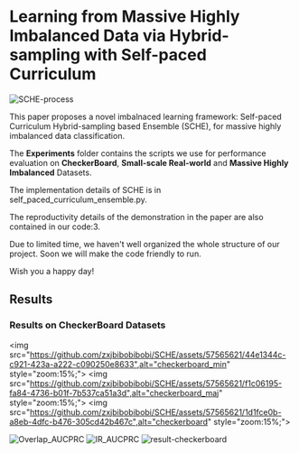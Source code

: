 # Learning from Massive Highly Imbalanced Data via Hybrid-sampling with Self-paced Curriculum  
![SCHE-process](https://github.com/zxjbibobibobi/SCHE/assets/57565621/a7ca65e5-76db-4d50-a3fd-8ad7e809f9fd)

This paper proposes a novel imbalnaced learning framework: Self-paced Curriculum Hybrid-sampling based Ensemble (SCHE), for massive highly imbalanced data classification.

The **Experiments** folder contains the scripts we use for performance evaluation on **CheckerBoard**, **Small-scale Real-world** and **Massive Highly Imbalanced** Datasets.

The implementation details of SCHE is in self_paced_curriculum_ensemble.py.

The reproductivity details of the demonstration in the paper are also contained in our code:3.

Due to limited time, we haven't well organized the whole structure of our project. Soon we will make the code friendly to run.

Wish you a happy day!
## Results

### Results on CheckerBoard Datasets
<img src="https://github.com/zxjbibobibobi/SCHE/assets/57565621/44e1344c-c921-423a-a222-c090250e8633",alt="checkerboard_min" style="zoom:15%;">
<img src="https://github.com/zxjbibobibobi/SCHE/assets/57565621/f1c06195-fa84-4736-b01f-7b537ca51a3d",alt="checkerboard_maj" style="zoom:15%;">
<img src="https://github.com/zxjbibobibobi/SCHE/assets/57565621/1d1fce0b-a8eb-4dfc-b476-305cd42b467c",alt="checkerboard" style="zoom:15%;">

![Overlap_AUCPRC](https://github.com/zxjbibobibobi/SCHE/assets/57565621/6d20138b-7774-4e98-acd9-571f407cdf76)
![IR_AUCPRC](https://github.com/zxjbibobibobi/SCHE/assets/57565621/40f6777f-c589-41b5-b30e-7bb8c61ff5dc)
![result-checkerboard](https://github.com/zxjbibobibobi/SCHE/assets/57565621/c751869b-4c25-4778-a156-2002379f7cdc,style="zoom:24%;)

